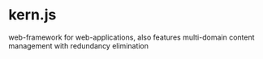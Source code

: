 kern.js
=======

web-framework for web-applications, also features multi-domain content management with redundancy elimination
